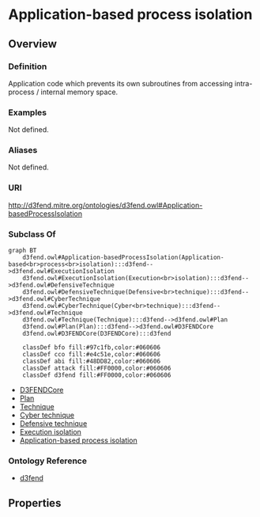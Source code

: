 # Application-based process isolation

## Overview

### Definition
Application code which prevents its own subroutines from accessing intra-process / internal memory space.

### Examples
Not defined.

### Aliases
Not defined.

### URI
http://d3fend.mitre.org/ontologies/d3fend.owl#Application-basedProcessIsolation

### Subclass Of
```mermaid
graph BT
    d3fend.owl#Application-basedProcessIsolation(Application-based<br>process<br>isolation):::d3fend-->d3fend.owl#ExecutionIsolation
    d3fend.owl#ExecutionIsolation(Execution<br>isolation):::d3fend-->d3fend.owl#DefensiveTechnique
    d3fend.owl#DefensiveTechnique(Defensive<br>technique):::d3fend-->d3fend.owl#CyberTechnique
    d3fend.owl#CyberTechnique(Cyber<br>technique):::d3fend-->d3fend.owl#Technique
    d3fend.owl#Technique(Technique):::d3fend-->d3fend.owl#Plan
    d3fend.owl#Plan(Plan):::d3fend-->d3fend.owl#D3FENDCore
    d3fend.owl#D3FENDCore(D3FENDCore):::d3fend
    
    classDef bfo fill:#97c1fb,color:#060606
    classDef cco fill:#e4c51e,color:#060606
    classDef abi fill:#48DD82,color:#060606
    classDef attack fill:#FF0000,color:#060606
    classDef d3fend fill:#FF0000,color:#060606
```

- [D3FENDCore](/docs/ontology/reference/model/D3FENDCore/D3FENDCore.md)
- [Plan](/docs/ontology/reference/model/D3FENDCore/Plan/Plan.md)
- [Technique](/docs/ontology/reference/model/D3FENDCore/Plan/Technique/Technique.md)
- [Cyber technique](/docs/ontology/reference/model/D3FENDCore/Plan/Technique/Cyber%20technique/Cyber%20technique.md)
- [Defensive technique](/docs/ontology/reference/model/D3FENDCore/Plan/Technique/Cyber%20technique/Defensive%20technique/Defensive%20technique.md)
- [Execution isolation](/docs/ontology/reference/model/D3FENDCore/Plan/Technique/Cyber%20technique/Defensive%20technique/Execution%20isolation/Execution%20isolation.md)
- [Application-based process isolation](/docs/ontology/reference/model/D3FENDCore/Plan/Technique/Cyber%20technique/Defensive%20technique/Execution%20isolation/Application-based%20process%20isolation/Application-based%20process%20isolation.md)


### Ontology Reference
- [d3fend](http://d3fend.mitre.org/ontologies/d3fend.owl#)

## Properties

